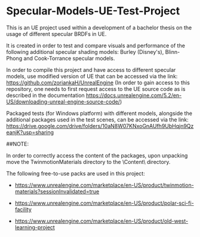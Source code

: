 # Specular-Models-UE-Test-Project
 This is an UE project used within a development of a bachelor thesis on the usage of different specular BRDFs in UE. 
 
 It is created in order to test and compare visuals and performance of the following additional specular shading models: Burley (Disney's), Blinn-Phong and Cook-Torrance specular models.
 
 In order to compile this project and have access to different specular models, use modified version of UE that can be accessed via the link: https://github.com/zoriankaH/UnrealEngine (In order to gain access to this repository, one needs to first request access to the UE source code as is described in the documentation https://docs.unrealengine.com/5.2/en-US/downloading-unreal-engine-source-code/)
 
 Packaged tests (for Windows platform) with different models, alongside the additional packages used in the test scenes, can be accessed via the link: https://drive.google.com/drive/folders/10aN8W07KNxoGnAUfh9UbHqjn9QzeanjK?usp=sharing
 
 ##NOTE: 
 
In order to correctly access the content of the packages, upon unpacking move the TwinmotionMaterials directory to the \Content\ directory.
 
 The following free-to-use packs are used in this project:
 
- https://www.unrealengine.com/marketplace/en-US/product/twinmotion-materials?sessionInvalidated=true

- https://www.unrealengine.com/marketplace/en-US/product/polar-sci-fi-facility

- https://www.unrealengine.com/marketplace/en-US/product/old-west-learning-project
